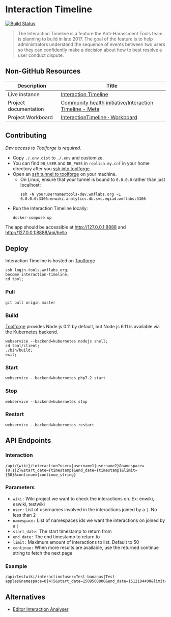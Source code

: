 # Interaction Timeline
[![Build Status](https://travis-ci.org/wikimedia/InteractionTimeline.svg?branch=master)](https://travis-ci.org/wikimedia/InteractionTimeline)

> The Interaction Timeline is a feature the Anti-Harassment Tools team is
> planning to build in late 2017. The goal of the feature is to help
> administrators understand the sequence of events between two users so
> they can confidently make a decision about how to best resolve a user conduct
> dispute.

## Non-GitHub Resources

Description | Title
----------- | --------
Live instance | [Interaction Timeline][t2]
Project documentation | [Community health initiative/Interaction Timeline - Meta][t2]
Project Workboard | [InteractionTimeline · Workboard][t3]

[t1]: https://tools.wmflabs.org/interaction-timeline/
[t2]: https://meta.wikimedia.org/wiki/Community_health_initiative/Interaction_Timeline
[t3]: https://phabricator.wikimedia.org/tag/interactiontimeline/

## Contributing
*Dev access to Toolforge is required.*
* Copy `./.env.dist` to `./.env` and customize.
* You can find `DB_USER` and `DB_PASS` in `replica.my.cnf` in your home directory after you [ssh into toolforge](https://wikitech.wikimedia.org/wiki/Help:Access#Accessing_Toolforge_instances).
* Open an [ssh tunnel to toolforge](https://wikitech.wikimedia.org/wiki/Help:Toolforge/Database#SSH_tunneling_for_local_testing_which_makes_use_of_Wiki_Replica_databases) on your machine.
  * On Linux, ensure that your tunnel is bound to `0.0.0.0` rather than just localhost:
    ```shell
    ssh -N yourusername@tools-dev.wmflabs.org -L 0.0.0.0:3306:enwiki.analytics.db.svc.eqiad.wmflabs:3306
    ```
* Run the Interaction Timeline locally:
    ```shell
    docker-compose up
    ```
The app should be accessible at <http://127.0.0.1:8888> and <http://127.0.0.1:8888/api/hello>

## Deploy
Interaction Timeline is hosted on [Toolforge](https://tools.wmflabs.org)
```shell
ssh login.tools.wmflabs.org;
become interaction-timeline;
cd tool;
```

### Pull
```shell
git pull origin master
```

### Build
[Toolforge](https://tools.wmflabs.org) provides Node.js 0.11 by default, but
Node.js 6.11 is available via the Kubernetes backend.
```shell
webservice --backend=kubernetes nodejs shell;
cd tool/client;
./bin/build;
exit;
```

### Start
```shell
webservice --backend=kubernetes php7.2 start
```

### Stop
```shell
webservice --backend=kubernetes stop
```

### Restart
```shell
webservice --backend=kubernetes restart
```

## API Endpoints
### Interaction
```
/api/{wiki}/interaction?user={username1|username2}&namespace={0|1|2}&start_date={timestamp}&end_date={timestamp}&limit={50}&continue={continue_string}
```
### Parameters
* `wiki:` Wiki project we want to check the interactions on. Ex: enwiki, eswiki, testwiki
* `user:` List of usernames involved in the interactions joined by a `|`. No less than 2
* `namespace:` List of namespaces ids we want the interactions on joined by a `|`
* `start_date:` The start timestamp to return from
* `end_date:` The end timestamp to return to
* `limit:` Maximum amount of interactions to list. Default to 50
* `continue:` When more results are available, use the returned continue string to fetch the next page

### Example
```
/api/testwiki/interaction?user=Test-bananas|Test-apples&namespace=0|4|5&start_date=1509508800&end_date=1512104400&limit=10&continue=MzM4NTEy
```

## Alternatives
* [Editor Interaction Analyser](https://tools.wmflabs.org/sigma/editorinteract.py)
